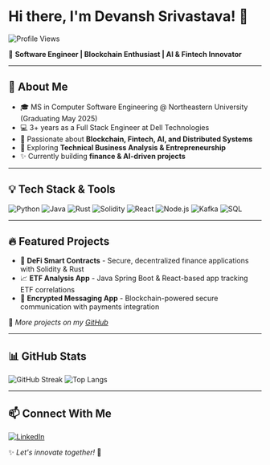 # Hi there, I'm Devansh Srivastava! 👋

![Profile Views](https://komarev.com/ghpvc/?username=Devansh0112&color=blue)

🚀 **Software Engineer | Blockchain Enthusiast | AI & Fintech Innovator**

---

## 🌟 About Me
- 🎓 MS in Computer Software Engineering @ Northeastern University (Graduating May 2025)
- 💻 3+ years as a Full Stack Engineer at Dell Technologies
- 🔗 Passionate about **Blockchain, Fintech, AI, and Distributed Systems**
- 🎯 Exploring **Technical Business Analysis & Entrepreneurship**
- ✨ Currently building **finance & AI-driven projects**

---

## 💡 Tech Stack & Tools

![Python](https://img.shields.io/badge/Python-3776AB?style=for-the-badge&logo=python&logoColor=white)
![Java](https://img.shields.io/badge/Java-ED8B00?style=for-the-badge&logo=java&logoColor=white)
![Rust](https://img.shields.io/badge/Rust-000000?style=for-the-badge&logo=rust&logoColor=white)
![Solidity](https://img.shields.io/badge/Solidity-363636?style=for-the-badge&logo=solidity&logoColor=white)
![React](https://img.shields.io/badge/React-20232A?style=for-the-badge&logo=react&logoColor=61DAFB)
![Node.js](https://img.shields.io/badge/Node.js-43853D?style=for-the-badge&logo=node.js&logoColor=white)
![Kafka](https://img.shields.io/badge/Apache%20Kafka-231F20?style=for-the-badge&logo=apache-kafka&logoColor=white)
![SQL](https://img.shields.io/badge/SQL-4479A1?style=for-the-badge&logo=sql&logoColor=white)

---

## 🔥 Featured Projects
- 🏦 **DeFi Smart Contracts** - Secure, decentralized finance applications with Solidity & Rust
- 📈 **ETF Analysis App** - Java Spring Boot & React-based app tracking ETF correlations
- 🔐 **Encrypted Messaging App** - Blockchain-powered secure communication with payments integration

📌 *More projects on my [GitHub](https://github.com/Devansh0112)*

---

## 📊 GitHub Stats
![GitHub Streak](https://github-readme-streak-stats.herokuapp.com/?user=Devansh0112&theme=dark&hide_border=true)
![Top Langs](https://github-readme-stats.vercel.app/api/top-langs/?username=Devansh0112&layout=compact&theme=dark)

---

## 📫 Connect With Me
[![LinkedIn](https://img.shields.io/badge/LinkedIn-Devansh_Srivastava-blue?style=for-the-badge&logo=linkedin)](https://www.linkedin.com/in/srivastava-devansh/) 

✨ *Let's innovate together!* 🚀


